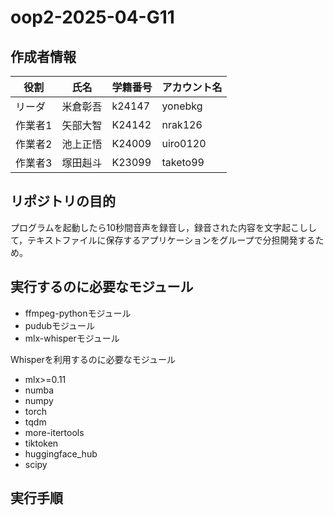 # oop2-2025-04-G11
## 作成者情報
| 役割 | 氏名 | 学籍番号 | アカウント名 |
| -------------- | -------------- | ----------- | ------------------|
| リーダ | 米倉彰吾 | k24147 | yonebkg |
| 作業者1 | 矢部大智 | K24142 | nrak126 |
| 作業者2 | 池上正悟 | K24009 | uiro0120 |
| 作業者3 | 塚田赳斗 | K23099 | taketo99 |
## リポジトリの目的
プログラムを起動したら10秒間音声を録音し，録音された内容を文字起こしして，テキストファイルに保存するアプリケーションをグループで分担開発するため。
## 実行するのに必要なモジュール
* ffmpeg-pythonモジュール
* pudubモジュール
* mlx-whisperモジュール
 
 Whisperを利用するのに必要なモジュール
* mlx>=0.11
* numba
* numpy
* torch
* tqdm
* more-itertools
* tiktoken
* huggingface_hub
* scipy
## 実行手順
